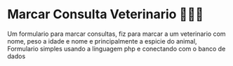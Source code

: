 # Marcar Consulta Veterinario 👨‍⚕️🐨

Um formulario para marcar consultas, fiz para marcar a um veterinario com nome, peso a idade e nome e principalmente a espicie do animal,
Formulario simples usando a linguagem php e conectando com o banco de dados 
